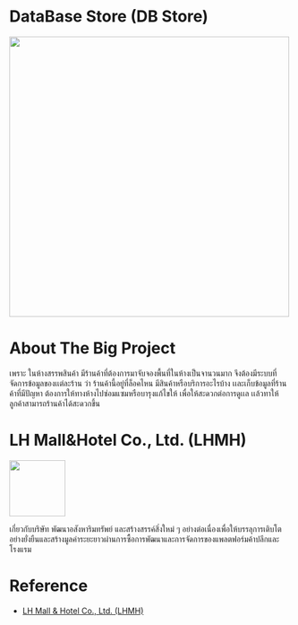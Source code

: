# DataBase Store (DB Store)
<img src="https://lhmh.co.th/wp-content/uploads/2017/04/Terminal-21-Di-Cut.png" width="500px">

# About The Big Project
<p>เพราะ ในห้างสรรพสินค้า มีร้านค้าที่ต้องการมาจับจองพื้นที่ในห้างเป็นจานวนมาก จึงต้องมีระบบที่จัดการข้อมูลของเเต่ละร้าน ว่า ร้านค้านี้อยู่ที่ล็อคไหน มีสินค้าหรือบริการอะไรบ้าง เเละเก็บข้อมูลที่ร้านค้าที่มีปัญหา ต้องการให้ทางห้างไปซ่อมแซมหรือบารุงแก้ไขให้ เพื่อให้สะดวกต่อการดูเเล เเล้วทาให้ลูกค้าสามารถร้านค้าได้สะดวกขึ้น</p>

# LH Mall&Hotel Co., Ltd. (LHMH)
<img src="https://www.scholarship.in.th/wp-content/uploads/2018/12/Cover0104122018.jpg" width="100px">
<p>เกี่ยวกับบริษัท พัฒนาอสังหาริมทรัพย์ และสร้างสรรค์สิ่งใหม่ ๆ อย่างต่อเนื่องเพื่อให้บรรลุการเติบโตอย่างยั่งยืนและสร้างมูลค่าระยะยาวผ่านการซื้อการพัฒนาและการจัดการของแพลตฟอร์มค้าปลีกและโรงแรม</p>

# Reference
<ul>
	<li><a href="https://lhmh.co.th/th">LH Mall & Hotel Co., Ltd. (LHMH)</a></li>
</ul>